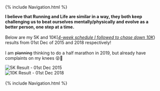 {% include Navigation.html %}

**I believe that Running and Life are similar in a way, they both keep challenging us to beat ourselves mentally/physically and evolve as a better person, one step at a time.** 
<br>
<br>
Below are my 5K and 10K(_<a href="https://deepuhub.github.io/images/ScheduleFor10K.jpg" target="_blank">4-week schedule I followed to chase down 10K</a>_) results from 01st Dec of 2015 and 2018 respectively!
<br>
<br>
I am ~~planning~~ thinking to do a half marathon in 2019, but already have complaints on my knees 😝🤦‍

<img src="https://deepuhub.github.io/images/5K_Gits.png" alt="5K Result - 01st Dec 2015"> 
<br>
<img src="https://deepuhub.github.io/images/10K_Gits.png" alt="10K Result - 01st Dec 2018">
<br>
<br>
{% include Navigation.html %}
